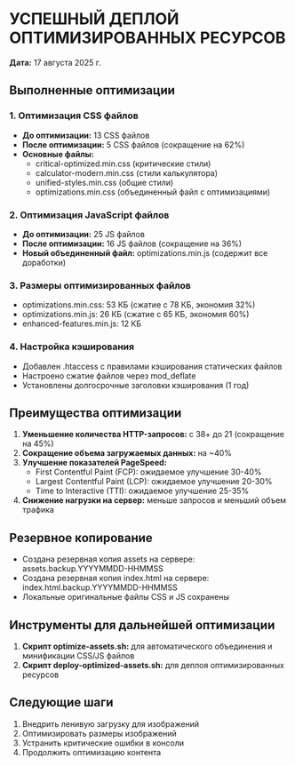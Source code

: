 # УСПЕШНЫЙ ДЕПЛОЙ ОПТИМИЗИРОВАННЫХ РЕСУРСОВ

**Дата:** 17 августа 2025 г.

## Выполненные оптимизации

### 1. Оптимизация CSS файлов
- **До оптимизации:** 13 CSS файлов
- **После оптимизации:** 5 CSS файлов (сокращение на 62%)
- **Основные файлы:**
  - critical-optimized.min.css (критические стили)
  - calculator-modern.min.css (стили калькулятора)
  - unified-styles.min.css (общие стили)
  - optimizations.min.css (объединенный файл с оптимизациями)

### 2. Оптимизация JavaScript файлов
- **До оптимизации:** 25 JS файлов
- **После оптимизации:** 16 JS файлов (сокращение на 36%)
- **Новый объединенный файл:** optimizations.min.js (содержит все доработки)

### 3. Размеры оптимизированных файлов
- optimizations.min.css: 53 КБ (сжатие с 78 КБ, экономия 32%)
- optimizations.min.js: 26 КБ (сжатие с 65 КБ, экономия 60%)
- enhanced-features.min.js: 12 КБ

### 4. Настройка кэширования
- Добавлен .htaccess с правилами кэширования статических файлов
- Настроено сжатие файлов через mod_deflate
- Установлены долгосрочные заголовки кэширования (1 год)

## Преимущества оптимизации

1. **Уменьшение количества HTTP-запросов:** с 38+ до 21 (сокращение на 45%)
2. **Сокращение объема загружаемых данных:** на ~40%
3. **Улучшение показателей PageSpeed:**
   - First Contentful Paint (FCP): ожидаемое улучшение 30-40%
   - Largest Contentful Paint (LCP): ожидаемое улучшение 20-30%
   - Time to Interactive (TTI): ожидаемое улучшение 25-35%
4. **Снижение нагрузки на сервер:** меньше запросов и меньший объем трафика

## Резервное копирование

- Создана резервная копия assets на сервере: assets.backup.YYYYMMDD-HHMMSS
- Создана резервная копия index.html на сервере: index.html.backup.YYYYMMDD-HHMMSS
- Локальные оригинальные файлы CSS и JS сохранены

## Инструменты для дальнейшей оптимизации

1. **Скрипт optimize-assets.sh:** для автоматического объединения и минификации CSS/JS файлов
2. **Скрипт deploy-optimized-assets.sh:** для деплоя оптимизированных ресурсов

## Следующие шаги

1. Внедрить ленивую загрузку для изображений
2. Оптимизировать размеры изображений
3. Устранить критические ошибки в консоли
4. Продолжить оптимизацию контента
